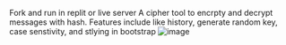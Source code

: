 Fork and run in replit or live server
A cipher tool to encrpty and decrypt messages with hash. Features include like history, generate random key, case senstivity, and stlying in bootstrap
![image](https://github.com/user-attachments/assets/8ce5cf23-38e4-468d-b672-4e565347ad1d)
